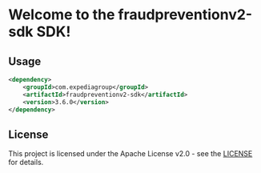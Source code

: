 # Welcome to the fraudpreventionv2-sdk SDK!

## Usage
```xml
<dependency>
    <groupId>com.expediagroup</groupId>
    <artifactId>fraudpreventionv2-sdk</artifactId>
    <version>3.6.0</version>
</dependency>
```

## License

This project is licensed under the Apache License v2.0 - see the [LICENSE](LICENSE) for details.
